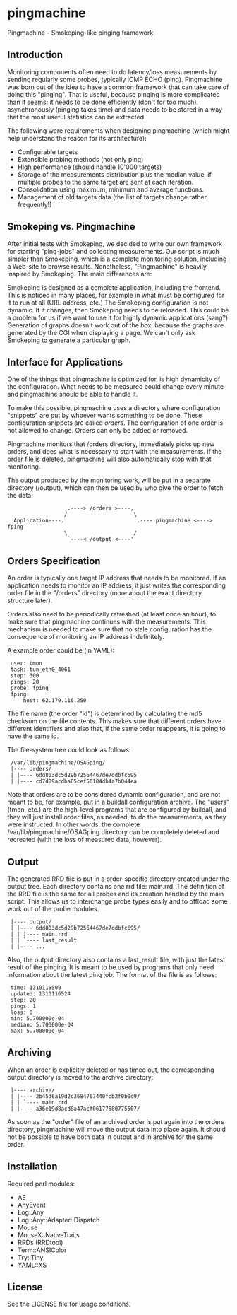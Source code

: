 pingmachine
===========

Pingmachine - Smokeping-like pinging framework

Introduction
------------
Monitoring components often need to do latency/loss measurements by sending
regularly some probes, typically ICMP ECHO (ping). Pingmachine was born out of
the idea to have a common framework that can take care of doing this "pinging".
That is useful, because pinging is more complicated than it seems: it needs to
be done efficiently (don't for too much), asynchronously (pinging takes time)
and data needs to be stored in a way that the most useful statistics can be
extracted.

The following were requirements when designing pingmachine (which might help
understand the reason for its architecture):

- Configurable targets
- Extensible probing methods (not only ping)
- High performance (should handle 10'000 targets)
- Storage of the measurements distribution plus the median value, if multiple
  probes to the same target are sent at each iteration.
- Consolidation using maximum, minimum and average functions.
- Management of old targets data (the list of targets change rather frequently!)

Smokeping vs. Pingmachine
-------------------------

After initial tests with Smokeping, we decided to write our own framework for
starting "ping-jobs" and collecting measurements. Our script is much simpler
than Smokeping, which is a complete monitoring solution, including a Web-site
to browse results. Nonetheless, "Pingmachine" is heavily inspired by Smokeping.
The main differences are:

Smokeping is designed as a complete application, including the frontend. This
is noticed in many places, for example in what must be configured for it to run
at all (URL address, etc.) The Smokeping configuration is not dynamic. If it
changes, then Smokeping needs to be reloaded. This could be a problem for us if
we want to use it for highly dynamic applications (sang?) Generation of graphs
doesn't work out of the box, because the graphs are generated by the CGI when
displaying a page. We can't only ask Smokeping to generate a particular graph.

Interface for Applications
--------------------------

One of the things that pingmachine is optimized for, is high dynamicity of the
configuration. What needs to be measured could change every minute and
pingmachine should be able to handle it.

To make this possible, pingmachine uses a directory where configuration
"snippets" are put by whoever wants something to be done. These configuration
snippets are called *orders*. The configuration of one order is not allowed to
change. Orders can only be added or removed.

Pingmachine monitors that /orders directory, immediately picks up new orders,
and does what is necessary to start with the measurements. If the order file is
deleted, pingmachine will also automatically stop with that monitoring.

The output produced by the monitoring work, will be put in a separate directory
(/output), which can then be used by who give the order to fetch the data:

                       .----> /orders >----,
                      /                     \
      Application----.                       .---- pingmachine <----> fping
                      \                     /
                       `----< /output <----'


Orders Specification
--------------------

An order is typically one target IP address that needs to be monitored. If an
application needs to monitor an IP address, it just writes the corresponding
order file in the "/orders" directory (more about the exact directory structure
later).

Orders also need to be periodically refreshed (at least once an hour), to make
sure that pingmachine continues with the measurements. This mechanism is needed
to make sure that no stale configuration has the consequence of monitoring an
IP address indefinitely.

A example order could be (in YAML):

     user: tmon
     task: tun_eth0_4061
     step: 300
     pings: 20
     probe: fping
     fping:
         host: 62.179.116.250

The file name (the order "id") is determined by calculating the md5 checksum on
the file contents. This makes sure that different orders have different
identifiers and also that, if the same order reappears, it is going to have the
same id.

The file-system tree could look as follows:

     /var/lib/pingmachine/OSAGping/
     |---- orders/
     | |---- 6dd803dc5d29b72564467de7ddbfc695
     | |---- cd7d89acdba05cef56184db4a7b044ea

Note that orders are to be considered dynamic configuration, and are not meant
to be, for example, put in a buildall configuration archive. The "users" (tmon,
etc.) are the high-level programs that are configured by buildall, and they
will just install order files, as needed, to do the measurements, as they were
instructed. In other words: the complete /var/lib/pingmachine/OSAGping
directory can be completely deleted and recreated (with the loss of measured
data, however).

Output
------
The generated RRD file is put in a order-specific directory created under the
output tree. Each directory contains one rrd file: main.rrd. The definition of
the RRD file is the same for all probes and its creation handled by the main
script. This allows us to interchange probe types easily and to offload some
work out of the probe modules.

     |---- output/
     | |---- 6dd803dc5d29b72564467de7ddbfc695/
     | | |---- main.rrd
     | | `---- last_result
     | |---- ...

Also, the output directory also contains a last_result file, with just the
latest result of the pinging. It is meant to be used by programs that only need
information about the latest ping job. The format of the file is as follows:

     time: 1310116500
     updated: 1310116524
     step: 20
     pings: 1
     loss: 0
     min: 5.700000e-04
     median: 5.700000e-04
     max: 5.700000e-04

Archiving
---------
When an order is explicitly deleted or has timed out, the corresponding output
directory is moved to the archive directory:

     |---- archive/
     | |---- 2b45d6a19d2c3684767440fcb2f0b0c9/
     | | `---- main.rrd
     | |---- a36e19d8acd8a47acf06177680775507/

As soon as the "order" file of an archived order is put again into the orders
directory, pingmachine will move the output data into place again. It should
not be possible to have both data in output and in archive for the same order.

Installation
------------
Required perl modules:
- AE
- AnyEvent
- Log::Any
- Log::Any::Adapter::Dispatch
- Mouse
- MouseX::NativeTraits
- RRDs (RRDtool)
- Term::ANSIColor
- Try::Tiny
- YAML::XS

License
-------
See the LICENSE file for usage conditions.

